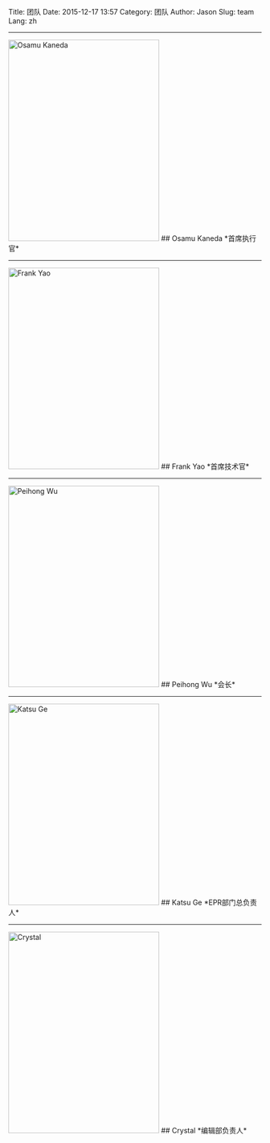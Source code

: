 ﻿Title: 团队
Date: 2015-12-17 13:57
Category: 团队
Author: Jason
Slug: team
Lang: zh

----------------------------------------------

<img src="/images/osamu-kaneda.jpg" alt="Osamu Kaneda" width="300px" height="400px" />
## Osamu Kaneda
*首席执行官*

----------------------------------------------

<img src="/images/frank-yao.jpg" alt="Frank Yao" width="300px" height="400px" />
## Frank Yao
*首席技术官*

----------------------------------------------

<img src="/images/peihong-wu.jpg" alt="Peihong Wu" width="300px" height="400px" />
## Peihong Wu
*会长*

----------------------------------------------

<img src="/images/katsu-ge.jpg" alt="Katsu Ge" width="300px" height="400px" />
## Katsu Ge
*EPR部门总负责人*

----------------------------------------------

<img src="/images/crystal.jpg" alt="Crystal" width="300px" height="400px" />
## Crystal
*编辑部负责人*
